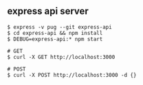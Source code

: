 ## express api server

```
$ express -v pug --git express-api
$ cd express-api && npm install
$ DEBUG=express-api:* npm start
```

```
# GET
$ curl -X GET http://localhost:3000

# POST
$ curl -X POST http://localhost:3000 -d {}
```